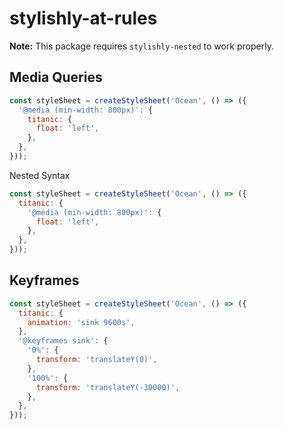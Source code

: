 # stylishly-at-rules

**Note:** This package requires `stylishly-nested` to work properly.

## Media Queries

```js
const styleSheet = createStyleSheet('Ocean', () => ({
  '@media (min-width: 800px)': {
    titanic: {
      float: 'left',
    },
  },
}));
```

Nested Syntax

```js
const styleSheet = createStyleSheet('Ocean', () => ({
  titanic: {
    '@media (min-width: 800px)': {
      float: 'left',
    },
  },
}));
```

## Keyframes

```js
const styleSheet = createStyleSheet('Ocean', () => ({
  titanic: {
    animation: 'sink 9600s',
  },
  '@keyframes sink': {
    '0%': {
      transform: 'translateY(0)',
    },
    '100%': {
      transform: 'translateY(-30000)',
    },
  },
}));
```

